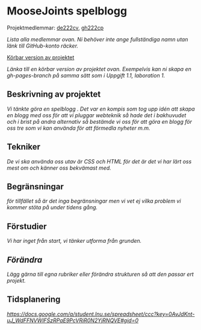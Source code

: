 # MooseJoints spelblogg
Projektmedlemmar: 
[de222cv](https://github.com/jaaaaooo), [gh222cp](https://github.com/gustavhagberg)

*Lista alla medlemmar ovan. Ni behöver inte ange fullständiga namn utan länk till GitHub-konto räcker.*

[Körbar version av projektet](https://github.com/Jaaaaooo/ProjektskelettHT13)

*Länka till en körbar version av projektet ovan. Exempelvis kan ni skapa en gh-pages-branch på samma sätt som i Uppgift 1.1, laboration 1.*

## Beskrivning av projektet
*Vi tänkte göra en spelblogg . Det var en kompis som tog upp idén att skapa en blogg med oss för att vi pluggar webteknik så hade det i bakhuvudet och i brist på andra alternativ så bestämde vi oss för att göra en blogg för oss tre som vi kan använda för att förmedla nyheter m.m.*

## Tekniker
*De vi ska använda oss utav är CSS och HTML för det är det vi har lärt oss mest om och känner oss bekvämast med.*

## Begränsningar
*för tillfället så är det inga begränsningar men vi vet ej vilka problem vi kommer stöta på under tidens gång.*

## Förstudier
*Vi har inget från start, vi tänker utforma från grunden.*

## *Förändra*
*Lägg gärna till egna rubriker eller förändra strukturen så att den passar ert projekt.*

## Tidsplanering
*https://docs.google.com/a/student.lnu.se/spreadsheet/ccc?key=0AvJdKnt-uJ_WdFFNVWlFSzRPaE9PcVRiR0N2YjRNQVE#gid=0*

